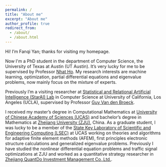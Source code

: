 ```yaml
---
permalink: /
title: "About me"
excerpt: "About me"
author_profile: true
redirect_from: 
  - /about/
  - /about.html
---
```


Hi! I’m Fanqi Yan; thanks for visiting my homepage. 

Now I'm a PhD student in the department of Computer Science, the University of Texas at Austin (UT Austin). It’s very lucky for me to be supervised by Professor [Nhat Ho](https://nhatptnk8912.github.io/). My research interests are machine learning, optimization, partial differential equations and eigenvalue problems, now mainly focus on the mixture of experts.

Previously I’m a visiting researcher at [Statistical and Relational Artificial Intelligence (StarAI) Lab](http://starai.cs.ucla.edu/members/) in Computer Science at University of California, Los Angeles (UCLA), supervised by Professor [Guy Van den Broeck](http://web.cs.ucla.edu/~guyvdb/). 

I received my master’s degree in Computational Mathematics at [University of Chinese Academy of Sciences (UCAS)](http://www.amss.ac.cn/) and bachelor’s degree in Mathematics at [Zhejiang University (ZJU)](http://www.math.zju.edu.cn/), China. As a graduate student, I was lucky to be a member of the [State Key Laboratory of Scientific and Engineering Computing (LSEC)](http://lsec.cc.ac.cn/) at UCAS working on theories and algorithms for adaptive finite element methods (AFEM), first principles electronic structure calculations and generalized eigenvalue problems. Previously I have studied the nonlinear differential equation problems and traffic signal optimizations at ZJU and worked as a quantitative strategy researcher in [Zhejiang QuantDo Investment Management Co.,Ltd.](https://www.linkedin.com/company/zhejiang-quantdo-investment-co--ltd-/about/).



